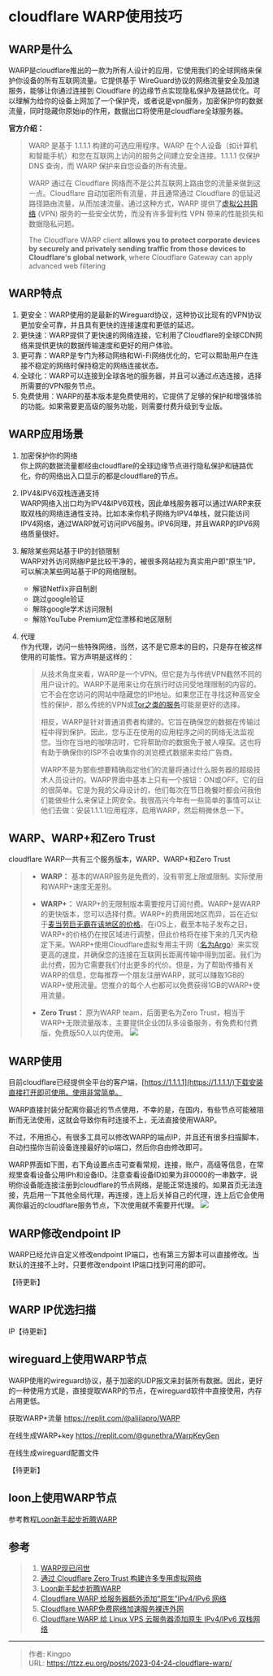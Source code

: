 # cloudflare WARP使用技巧


<!--more-->
## WARP是什么

WARP是cloudflare推出的一款为所有人设计的应用，它使用我们的全球网络来保护你设备的所有互联网流量。它提供基于 WireGuard协议的网络流量安全及加速服务，能够让你通过连接到 Cloudflare 的边缘节点实现隐私保护及链路优化。可以理解为给你的设备上网加了一个保护壳，或者说是vpn服务，加密保护你的数据流量，同时隐藏你原始ip的作用，数据出口将使用是cloudflare全球服务器。

**官方介绍：**

>WARP 是基于 1.1.1.1 构建的可选应用程序。WARP 在个人设备（如计算机和智能手机）和您在互联网上访问的服务之间建立安全连接。1.1.1.1 仅保护 DNS 查询，而 WARP 保护来自您设备的所有流量。
>
>WARP 通过在 Cloudflare 网络而不是公共互联网上路由您的流量来做到这一点。Cloudflare 自动加密所有流量，并且通常通过 Cloudflare 的低延迟路径路由流量，从而加速流量。通过这种方式，WARP 提供了[虚拟公共网络](https://www.cloudflare-cn.com/learning/access-management/what-is-a-vpn/) (VPN) 服务的一些安全优势，而没有许多营利性 VPN 带来的性能损失和数据隐私问题。
>
>The Cloudflare WARP client **allows you to protect corporate devices by securely and privately sending traffic from those devices to Cloudflare's global network**, where Cloudflare Gateway can apply advanced web filtering

## WARP特点

1.  更安全：WARP使用的是最新的Wireguard协议，这种协议比现有的VPN协议更加安全可靠，并且具有更快的连接速度和更低的延迟。
2.  更快速：WARP提供了更快速的网络连接，它利用了Cloudflare的全球CDN网络来提供更快的数据传输速度和更好的用户体验。
3.  更可靠：WARP是专门为移动网络和Wi-Fi网络优化的，它可以帮助用户在连接不稳定的网络时保持稳定的网络连接状态。
4.  全球化：WARP可以连接到全球各地的服务器，并且可以通过点选连接，选择所需要的VPN服务节点。
5.  免费使用：WARP的基本版本是免费使用的，它提供了足够的保护和增强体验的功能。如果需要更高级的服务功能，则需要付费升级到专业版。

## WARP应用场景

1. 加密保护你的网络     
你上网的数据流量都经由cloudflare的全球边缘节点进行隐私保护和链路优化，你的网络出入口显示的都是cloudflare的节点。

2. IPV4&IPV6双栈连通支持     
WARP网络入出口均为IPV4&IPV6双栈，因此单栈服务器可以通过WARP来获取双栈的网络连通性支持。比如本来你机子网络为IPV4单栈，就只能访问IPV4网络，通过WARP就可访问IPV6服务。IPV6同理，并且WARP的IPV6网络质量很好。

3. 解除某些网站基于IP的封锁限制     
WARP对外访问网络IP是比较干净的，被很多网站视为真实用户即“原生”IP，可以解决某些网站基于IP的网络限制。    
	- 解锁Netflix非自制剧
	- 跳过google验证
	- 解除google学术访问限制
	- 解除YouTube Premium定位漂移和地区限制

4. 代理    
作为代理，访问一些特殊网络，当然，这不是它原本的目的，只是存在被这样使用的可能性。官方声明是这样的：
    > 从技术角度来看，WARP是一个VPN。但它是为与传统VPN截然不同的用户设计的。WARP不是用来让你在旅行时访问受地理限制的内容的。它不会在您访问的网站中隐藏您的IP地址。如果您正在寻找这种高安全性的保护，那么传统的VPN或[Tor之类的服务](https://www.torproject.org/)可能是更好的选择。
    > 
    > 相反，WARP是针对普通消费者构建的。它旨在确保您的数据在传输过程中得到保护。因此，您与正在使用的应用程序之间的网络无法监视您。当你在当地的咖啡店时，它将帮助你的数据免于被人嗅探。这也将有助于确保你的ISP不会收集你的浏览模式数据来卖给广告商。
    > 
    > WARP不是为那些想要精确指定他们的流量将通过什么服务器的超级技术人员设计的。WARP界面中基本上只有一个按钮：ON或OFF。它的目的很简单。它是为我的父母设计的，他们每次在节日晚餐时都会问我他们能做些什么来保证上网安全。我很高兴今年有一些简单的事情可以让他们去做：安装1.1.1.1应用程序，启用WARP，然后稍微休息一下。


## WARP、WARP+和Zero Trust

cloudflare WARP一共有三个服务版本，WARP、WARP+和Zero Trust

>- **WARP：** 基本的WARP服务是免费的，没有带宽上限或限制。实际使用和WARP+速度无差别。
>
>- **WARP+：** WARP+的无限制版本需要按月订阅付费。WARP+是WARP的更快版本，您可以选择付费。WARP+的费用因地区而异，旨在近似于[麦当劳巨无霸在该地区的价格](https://en.wikipedia.org/wiki/Big_Mac_Index)。在iOS上，截至本帖子发布之日，WARP+的价格仍在按区域进行调整，但此价格将在接下来的几天内稳定下来。WARP+使用Cloudflare虚拟专用主干网（[名为Argo](https://www.cloudflare.com/products/argo-smart-routing/)）来实现更高的速度，并确保您的连接在互联网长距离传输中得到加密。我们为此付费，因为它需要我们付出更多的代价。但是，为了帮助传播有关WARP的信息，您每推荐一个朋友注册WARP，就可以赚取1GB的WARP+使用流量。您推介的每个人也都可以免费获得1GB的WARP+使用流量。
>
>- **Zero Trust：** 原为WARP team，后面更名为Zero Trust，相当于WARP+无限流量版本，主要提供企业团队多设备服务，有免费和付费版，免费版50人以内使用。
![](https://s.imgkb.xyz/abcdocker/2023/04/24/a4d701f0fd9bc/a4d701f0fd9bc.png)


## WARP使用

目前cloudflare已经提供全平台的客户端，[https://1.1.1.1](https://1.1.1.1/)下载安装直接打开即可使用。使用非常简单。

WARP直接封装分配离你最近的节点使用，不幸的是，在国内，有些节点可能被阻断而无法使用，这就会导致你有时连接不上，无法直接使用WARP。

不过，不用担心，有很多工具可以修改WARP的端点IP，并且还有很多扫描脚本，自动扫描你当前设备连接最好的ip端口，然后你自由修改即可。

WARP界面如下图，右下角设置点击可查看常规，连接，账户，高级等信息，在常规里查看设备公用IPh和设备ID。注意查看设备ID如果为非0000的一串数字，说明你设备能连接注册到cloudflare的节点网络，是能正常连接的。如果首页无法连接，先启用一下其他全局代理，再连接，连上后关掉自己的代理，连上后它会使用离你最近的cloudflare服务节点，下次使用就不需要开代理。
![](https://s.imgkb.xyz/abcdocker/2023/04/25/7da2b2ee54aac/7da2b2ee54aac.png)


## WARP修改endpoint IP

WARP已经允许自定义修改endpoint IP端口，也有第三方脚本可以直接修改。当默认的连接不上时，只要修改endpoint IP端口找到可用的即可。

【待更新】

## WARP IP优选扫描

IP【待更新】

## wireguard上使用WARP节点

WARP使用的wireguard协议，基于加密的UDP报文来封装所有数据。因此，更好的一种使用方式是，直接提取WARP的节点，在wireguard软件中直接使用，内存占用更低。

获取WARP+流量
https://replit.com/@aliilapro/WARP

在线生成WARP+key
https://replit.com/@gunethra/WarpKeyGen

在线生成wireguard配置文件

【待更新】


## loon上使用WARP节点

参考教程[Loon新手起步折腾WARP](https://github.com/getsomecat/GetSomeCats/blob/Surge/Loon%E6%96%B0%E6%89%8B%E8%B5%B7%E6%AD%A5%E6%8A%98%E8%85%BEWARP.md)


## 参考

> 1. [WARP现已问世](https://blog.cloudflare.com/zh-cn/announcing-WARP-plus-zh-cn/)
> 2. [通过 Cloudflare Zero Trust 构建许多专用虚拟网络](https://blog.cloudflare.com/zh-cn/building-many-private-virtual-networks-through-cloudflare-zero-trust-zh-cn/)
> 3. [Loon新手起步折腾WARP](https://github.com/getsomecat/GetSomeCats/blob/Surge/Loon%E6%96%B0%E6%89%8B%E8%B5%B7%E6%AD%A5%E6%8A%98%E8%85%BEWARP.md)
> 4. [Cloudflare WARP 给服务器额外添加“原生”IPv4/IPv6 网络](https://www.moeelf.com/archives/301.html)
> 5. [Cloudflare WARP免费网络加速服务裸连外网](https://jiemahao.com/cloudflare-WARP-vpn/)
> 6. [Cloudflare WARP 给 Linux VPS 云服务器添加原生 IPv4/IPv6 双栈网络](https://p3terx.com/archives/use-cloudflare-WARP-to-add-extra-ipv4-or-ipv6-network-support-to-vps-servers-for-free.html)

---

> 作者: Kingpo  
> URL: https://ttzz.eu.org/posts/2023-04-24-cloudflare-warp/  

